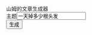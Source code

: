 <script>

window.$ = function (selector) {
  return document.querySelector(selector);
}

let 主题 = "一天掉多少根头发"

let 论述 = [ 
    "现在，解决主题的问题，是非常非常重要的。 所以， ",
    "我们不得不面对一个非常尴尬的事实，那就是， ",
    "主题的发生，到底需要如何做到，不主题的发生，又会如何产生。 ",
    "而这些并不是完全重要，更加重要的问题是， ",
    "主题，到底应该如何实现。 ",
    "带着这些问题，我们来审视一下主题。 ",
    "所谓主题，关键是主题需要如何写。 ",
    "我们一般认为，抓住了问题的关键，其他一切则会迎刃而解。 ",
    "问题的关键究竟为何? ",
    "主题因何而发生?",
    "每个人都不得不面对这些问题。 在面对这种问题时， ",
    "一般来讲，我们都必须务必慎重的考虑考虑。 ",
    "要想清楚，主题，到底是一种怎么样的存在。 ",
    "了解清楚主题到底是一种怎么样的存在，是解决一切问题的关键。 ",
    "就我个人来说，主题对我的意义，不能不说非常重大。 ",
    "本人也是经过了深思熟虑，在每个日日夜夜思考这个问题。 ",
    "主题，发生了会如何，不发生又会如何。 ",
    "在这种困难的抉择下，本人思来想去，寝食难安。 ",
    "生活中，若主题出现了，我们就不得不考虑它出现了的事实。 ",
    "这种事实对本人来说意义重大，相信对这个世界也是有一定意义的。 ",
    "我们都知道，只要有意义，那么就必须慎重考虑。 ",
    "既然如此， ",
    "那么， ",
    "我认为， ",
    "一般来说， ",
    "总结的来说， ",
    "既然如何， ",
    "经过上述讨论",
]

let 名人名言 = [
    "伏尔泰曾经说过，不经巨大的困难，不会有伟大的事业。这不禁令我深思",
    "富勒曾经说过，苦难磨炼一些人，也毁灭另一些人。这不禁令我深思",
    "文森特·皮尔曾经说过，改变你的想法，你就改变了自己的世界。这不禁令我深思",
    "拿破仑·希尔曾经说过，不要等待，时机永远不会恰到好处。这不禁令我深思",
    "塞涅卡曾经说过，生命如同寓言，其价值不在与长短，而在与内容。这不禁令我深思",
    "奥普拉·温弗瑞曾经说过，你相信什么，你就成为什么样的人。这不禁令我深思",
    "吕凯特曾经说过，生命不可能有两次，但许多人连一次也不善于度过。这不禁令我深思",
    "莎士比亚曾经说过，人的一生是短的，但如果卑劣地过这一生，就太长了。这不禁令我深思",
    "笛卡儿曾经说过，我的努力求学没有得到别的好处，只不过是愈来愈发觉自己的无知。这不禁令我深思",
    "左拉曾经说过，生活的道路一旦选定，就要勇敢地走到底，决不回头。这不禁令我深思",
    "米歇潘曾经说过，生命是一条艰险的峡谷，只有勇敢的人才能通过。这不禁令我深思",
    "吉姆·罗恩曾经说过，要么你主宰生活，要么你被生活主宰。这不禁令我深思",
    "日本谚语曾经说过，不幸可能成为通向幸福的桥梁。这不禁令我深思",
    "海贝尔曾经说过，人生就是学校。在那里，与其说好的教师是幸福，不如说好的教师是不幸。这不禁令我深思",
    "杰纳勒尔·乔治·S·巴顿曾经说过，接受挑战，就可以享受胜利的喜悦。这不禁令我深思",
    "德谟克利特曾经说过，节制使快乐增加并使享受加强。这不禁令我深思",
    "裴斯泰洛齐曾经说过，今天应做的事没有做，明天再早也是耽误了。这不禁令我深思",
    "歌德曾经说过，决定一个人的一生，以及整个命运的，只是一瞬之间。这不禁令我深思",
    "卡耐基曾经说过，一个不注意小事情的人，永远不会成就大事业。这不禁令我深思",
    "卢梭曾经说过，浪费时间是一桩大罪过。这不禁令我深思",
    "康德曾经说过，既然我已经踏上这条道路，那么，任何东西都不应妨碍我沿着这条路走下去。这不禁令我深思",
    "克劳斯·莫瑟爵士曾经说过，教育需要花费钱，而无知也是一样。这不禁令我深思",
    "伏尔泰曾经说过，坚持意志伟大的事业需要始终不渝的精神。这不禁令我深思",
    "亚伯拉罕·林肯曾经说过，你活了多少岁不算什么，重要的是你是如何度过这些岁月的。这不禁令我深思",
    "韩非曾经说过，内外相应，言行相称。这不禁令我深思",
    "富兰克林曾经说过，你热爱生命吗？那么别浪费时间，因为时间是组成生命的材料。这不禁令我深思",
    "马尔顿曾经说过，坚强的信心，能使平凡的人做出惊人的事业。这不禁令我深思",
    "笛卡儿曾经说过，读一切好书，就是和许多高尚的人谈话。这不禁令我深思",
    "塞涅卡曾经说过，真正的人生，只有在经过艰难卓绝的斗争之后才能实现。这不禁令我深思",
    "易卜生曾经说过，伟大的事业，需要决心，能力，组织和责任感。这不禁令我深思",
    "歌德曾经说过，没有人事先了解自己到底有多大的力量，直到他试过以后才知道。这不禁令我深思",
    "达尔文曾经说过，敢于浪费哪怕一个钟头时间的人，说明他还不懂得珍惜生命的全部价值。这不禁令我深思",
    "佚名曾经说过，感激每一个新的挑战，因为它会锻造你的意志和品格。这不禁令我深思",
    "奥斯特洛夫斯基曾经说过，共同的事业，共同的斗争，可以使人们产生忍受一切的力量。　这不禁令我深思",
    "苏轼曾经说过，古之立大事者，不惟有超世之才，亦必有坚忍不拔之志。这不禁令我深思",
    "王阳明曾经说过，故立志者，为学之心也；为学者，立志之事也。这不禁令我深思",
    "歌德曾经说过，读一本好书，就如同和一个高尚的人在交谈。这不禁令我深思",
    "乌申斯基曾经说过，学习是劳动，是充满思想的劳动。这不禁令我深思",
    "别林斯基曾经说过，好的书籍是最贵重的珍宝。这不禁令我深思",
    "富兰克林曾经说过，读书是易事，思索是难事，但两者缺一，便全无用处。这不禁令我深思",
    "鲁巴金曾经说过，读书是在别人思想的帮助下，建立起自己的思想。这不禁令我深思",
    "培根曾经说过，合理安排时间，就等于节约时间。这不禁令我深思",
    "屠格涅夫曾经说过，你想成为幸福的人吗？但愿你首先学会吃得起苦。这不禁令我深思",
    "莎士比亚曾经说过，抛弃时间的人，时间也抛弃他。这不禁令我深思",
    "叔本华曾经说过，普通人只想到如何度过时间，有才能的人设法利用时间。这不禁令我深思",
    "博曾经说过，一次失败，只是证明我们成功的决心还够坚强。 维这不禁令我深思",
    "拉罗什夫科曾经说过，取得成就时坚持不懈，要比遭到失败时顽强不屈更重要。这不禁令我深思",
    "莎士比亚曾经说过，人的一生是短的，但如果卑劣地过这一生，就太长了。这不禁令我深思",
    "俾斯麦曾经说过，失败是坚忍的最后考验。这不禁令我深思",
    "池田大作曾经说过，不要回避苦恼和困难，挺起身来向它挑战，进而克服它。这不禁令我深思",
    "莎士比亚曾经说过，那脑袋里的智慧，就像打火石里的火花一样，不去打它是不肯出来的。这不禁令我深思",
    "希腊曾经说过，最困难的事情就是认识自己。这不禁令我深思",
    "黑塞曾经说过，有勇气承担命运这才是英雄好汉。这不禁令我深思",
    "非洲曾经说过，最灵繁的人也看不见自己的背脊。这不禁令我深思",
    "培根曾经说过，阅读使人充实，会谈使人敏捷，写作使人精确。这不禁令我深思",
    "斯宾诺莎曾经说过，最大的骄傲于最大的自卑都表示心灵的最软弱无力。这不禁令我深思",
    "西班牙曾经说过，自知之明是最难得的知识。这不禁令我深思",
    "塞内加曾经说过，勇气通往天堂，怯懦通往地狱。这不禁令我深思",
    "赫尔普斯曾经说过，有时候读书是一种巧妙地避开思考的方法。这不禁令我深思",
    "笛卡儿曾经说过，阅读一切好书如同和过去最杰出的人谈话。这不禁令我深思",
    "邓拓曾经说过，越是没有本领的就越加自命不凡。这不禁令我深思",
    "爱尔兰曾经说过，越是无能的人，越喜欢挑剔别人的错儿。这不禁令我深思",
    "老子曾经说过，知人者智，自知者明。胜人者有力，自胜者强。这不禁令我深思",
    "歌德曾经说过，意志坚强的人能把世界放在手中像泥块一样任意揉捏。这不禁令我深思",
    "迈克尔·F·斯特利曾经说过，最具挑战性的挑战莫过于提升自我。这不禁令我深思",
    "爱迪生曾经说过，失败也是我需要的，它和成功对我一样有价值。这不禁令我深思",
    "罗素·贝克曾经说过，一个人即使已登上顶峰，也仍要自强不息。这不禁令我深思",
    "马云曾经说过，最大的挑战和突破在于用人，而用人最大的突破在于信任人。这不禁令我深思",
    "雷锋曾经说过，自己活着，就是为了使别人过得更美好。这不禁令我深思",
    "布尔沃曾经说过，要掌握书，莫被书掌握；要为生而读，莫为读而生。这不禁令我深思",
    "培根曾经说过，要知道对好事的称颂过于夸大，也会招来人们的反感轻蔑和嫉妒。这不禁令我深思",
    "莫扎特曾经说过，谁和我一样用功，谁就会和我一样成功。这不禁令我深思",
    "马克思曾经说过，一切节省，归根到底都归结为时间的节省。这不禁令我深思",
    "莎士比亚曾经说过，意志命运往往背道而驰，决心到最后会全部推倒。这不禁令我深思",
    "卡莱尔曾经说过，过去一切时代的精华尽在书中。这不禁令我深思",
    "培根曾经说过，深窥自己的心，而后发觉一切的奇迹在你自己。这不禁令我深思",
    "罗曼·罗兰曾经说过，只有把抱怨环境的心情，化为上进的力量，才是成功的保证。这不禁令我深思",
    "孔子曾经说过，知之者不如好之者，好之者不如乐之者。这不禁令我深思",
    "达·芬奇曾经说过，大胆和坚定的决心能够抵得上武器的精良。这不禁令我深思",
    "叔本华曾经说过，意志是一个强壮的盲人，倚靠在明眼的跛子肩上。这不禁令我深思",
    "黑格尔曾经说过，只有永远躺在泥坑里的人，才不会再掉进坑里。这不禁令我深思",
    "普列姆昌德曾经说过，希望的灯一旦熄灭，生活刹那间变成了一片黑暗。这不禁令我深思",
    "维龙曾经说过，要成功不需要什么特别的才能，只要把你能做的小事做得好就行了。这不禁令我深思",
    "郭沫若曾经说过，形成天才的决定因素应该是勤奋。这不禁令我深思",
    "洛克曾经说过，学到很多东西的诀窍，就是一下子不要学很多。这不禁令我深思",
    "西班牙曾经说过，自己的鞋子，自己知道紧在哪里。这不禁令我深思",
    "拉罗什福科曾经说过，我们唯一不会改正的缺点是软弱。这不禁令我深思",
    "亚伯拉罕·林肯曾经说过，我这个人走得很慢，但是我从不后退。这不禁令我深思",
    "美华纳曾经说过，勿问成功的秘诀为何，且尽全力做你应该做的事吧。这不禁令我深思",
    "俾斯麦曾经说过，对于不屈不挠的人来说，没有失败这回事。这不禁令我深思",
    "阿卜·日·法拉兹曾经说过，学问是异常珍贵的东西，从任何源泉吸收都不可耻。这不禁令我深思",
    "白哲特曾经说过，坚强的信念能赢得强者的心，并使他们变得更坚强。 这不禁令我深思",
    "查尔斯·史考伯曾经说过，一个人几乎可以在任何他怀有无限热忱的事情上成功。 这不禁令我深思",
    "贝多芬曾经说过，卓越的人一大优点是：在不利与艰难的遭遇里百折不饶。这不禁令我深思",
    "莎士比亚曾经说过，本来无望的事，大胆尝试，往往能成功。这不禁令我深思",
    "卡耐基曾经说过，我们若已接受最坏的，就再没有什么损失。这不禁令我深思",
    "德国曾经说过，只有在人群中间，才能认识自己。这不禁令我深思",
    "史美尔斯曾经说过，书籍把我们引入最美好的社会，使我们认识各个时代的伟大智者。这不禁令我深思",
    "冯学峰曾经说过，当一个人用工作去迎接光明，光明很快就会来照耀着他。这不禁令我深思",
    "吉格·金克拉曾经说过，如果你能做梦，你就能实现它。这不禁令我深思",
]

let 后面垫话 = [
    "这不禁令我深思。 ",
    "带着这句话，我们还要更加慎重的审视这个问题： ",
    "这启发了我， ",
    "我希望诸位也能好好地体会这句话。 ",
    "这句话语虽然很短，但令我浮想联翩。 ",
]

let 前面垫话 = [
    "曾经说过",
    "在不经意间这样说过",
]

function 随便取一句(列表){
    let 坐标 = Math.floor( Math.random() * 列表.length );
    return 列表[坐标];
}

function 随便取一个数(最小值 = 0,最大值 = 100){
    let 数字 = Math.random()*( 最大值 - 最小值 ) + 最小值;
    return 数字;
}

function 来点名人名言(){
    let 名言 = 随便取一句(名人名言)
    名言 = 名言.replace("曾经说过", 随便取一句(前面垫话) )
    名言 = 名言.replace("这不禁令我深思", 随便取一句(后面垫话) )
    return 名言
}

function 来点论述(){
    let 句子 = 随便取一句(论述);
    句子 = 句子.replace(RegExp("主题", "g"),主题);
    return 句子;
}

function 增加段落(章节){
    if(章节[章节.length-1] === " "){
        章节 = 章节.slice(0,-2)
    }
    return "　　" + 章节 + "。 "
}

function 生成文章(){
    主题 = $('input').value
    let 文章 = []
    for(let 空 in 主题){
        let 章节 = "";
        let 章节长度 = 0;
        while( 章节长度 < 6000 ){
            let 随机数 = 随便取一个数();
            if(随机数 < 5 && 章节.length > 200){
                章节 = 增加段落(章节);
                文章.push(章节); 
                章节 = "";
            }else if(随机数 < 20){
                let 句子 = 来点名人名言();
                章节长度 = 章节长度 + 句子.length;
                章节 = 章节 + 句子;
            }else{
                let 句子 = 来点论述();
                章节长度 = 章节长度 + 句子.length;
                章节 = 章节 + 句子;
            }
        }
        章节 = 增加段落(章节);
        文章.push(章节);
    }
    let 排版 = "<div>" + 文章.join("</div><div>") + "</div>";
    $("#论文").innerHTML = 排版;
}

</script>
<div>山姆的文章生成器</div>
<div>主题<input value="一天掉多少根头发"></input></div>
<div></div><button onclick="生成文章()">生成</button>
<div id="论文"></div>
